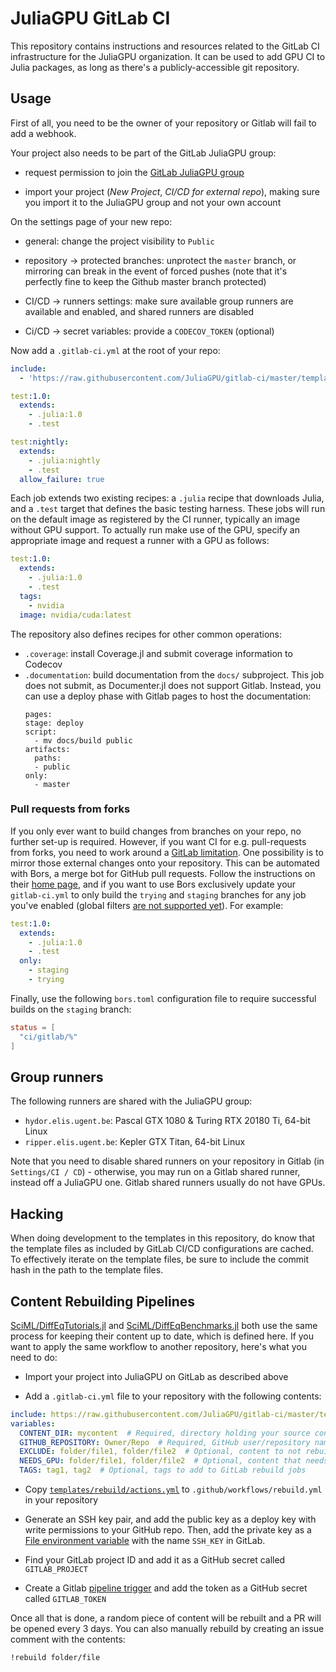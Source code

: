 # JuliaGPU GitLab CI

This repository contains instructions and resources related to the GitLab CI
infrastructure for the JuliaGPU organization. It can be used to add GPU CI
to Julia packages, as long as there's a publicly-accessible git repository.



## Usage

First of all, you need to be the owner of your repository or Gitlab will fail
to add a webhook.

Your project also needs to be part of the GitLab JuliaGPU group:

* request permission to join the [GitLab JuliaGPU
  group](https://gitlab.com/JuliaGPU)

* import your project (*New Project*, *CI/CD for external repo*), making sure
  you import it to the JuliaGPU group and not your own account


On the settings page of your new repo:

* general: change the project visibility to `Public`

* repository -> protected branches: unprotect the `master` branch, or mirroring
  can break in the event of forced pushes (note that it's perfectly fine to keep
  the Github master branch protected)

* CI/CD -> runners settings: make sure available group runners are available and
  enabled, and shared runners are disabled

* Ci/CD -> secret variables: provide a `CODECOV_TOKEN` (optional)


Now add a `.gitlab-ci.yml` at the root of your repo:

```yaml
include:
  - 'https://raw.githubusercontent.com/JuliaGPU/gitlab-ci/master/templates/v6.yml'

test:1.0:
  extends:
    - .julia:1.0
    - .test

test:nightly:
  extends:
    - .julia:nightly
    - .test
  allow_failure: true
```

Each job extends two existing recipes: a `.julia` recipe that downloads Julia, and a `.test`
target that defines the basic testing harness. These jobs will run on the default image as
registered by the CI runner, typically an image without GPU support. To actually run make
use of the GPU, specify an appropriate image and request a runner with a GPU as follows:

```yaml
test:1.0:
  extends:
    - .julia:1.0
    - .test
  tags:
    - nvidia
  image: nvidia/cuda:latest
```

The repository also defines recipes for other common operations:

- `.coverage`: install Coverage.jl and submit coverage information to Codecov
- `.documentation`: build documentation from the `docs/` subproject. This job
  does not submit, as Documenter.jl does not support Gitlab. Instead, you can
  use a deploy phase with Gitlab pages to host the documentation:
  ```
  pages:
  stage: deploy
  script:
    - mv docs/build public
  artifacts:
    paths:
    - public
  only:
    - master
  ```


### Pull requests from forks

If you only ever want to build changes from branches on your repo, no further
set-up is required. However, if you want CI for e.g. pull-requests from forks,
you need to work around a [GitLab
limitation](https://gitlab.com/gitlab-org/gitlab-ee/issues/5667). One
possibility is to mirror those external changes onto your repository. This can
be automated with Bors, a merge bot for GitHub pull requests. Follow the
instructions on their [home page](https://bors.tech/), and if you want to use
Bors exclusively update your `gitlab-ci.yml` to only build the `trying` and
`staging` branches for any job you've enabled (global filters [are not supported
yet](https://gitlab.com/gitlab-org/gitlab-ce/issues/49167)). For example:

```yaml
test:1.0:
  extends:
    - .julia:1.0
    - .test
  only:
    - staging
    - trying
```

Finally, use the following `bors.toml` configuration file to require successful
builds on the `staging` branch:

```toml
status = [
  "ci/gitlab/%"
]
```



## Group runners

The following runners are shared with the JuliaGPU group:

* `hydor.elis.ugent.be`: Pascal GTX 1080 & Turing RTX 20180 Ti, 64-bit Linux
* `ripper.elis.ugent.be`: Kepler GTX Titan, 64-bit Linux

Note that you need to disable shared runners on your repository in Gitlab
(in `Settings/CI / CD`) - otherwise, you may run on a Gitlab shared runner,
instead off a JuliaGPU one.  Gitlab shared runners usually do not have GPUs.



## Hacking

When doing development to the templates in this repository, do know that the
template files as included by GitLab CI/CD configurations are cached. To
effectively iterate on the template files, be sure to include the commit hash in
the path to the template files.


## Content Rebuilding Pipelines

[SciML/DiffEqTutorials.jl](https://github.com/SciML/DiffEqTutorials.jl) and
[SciML/DiffEqBenchmarks.jl](https://github.com/SciML/DiffEqBenchmarks.jl)
both use the same process for keeping their content up to date, which is defined here.
If you want to apply the same workflow to another repository, here's what you need to do:

* Import your project into JuliaGPU on GitLab as described above

* Add a `.gitlab-ci.yml` file to your repository with the following contents:

```yml
include: https://raw.githubusercontent.com/JuliaGPU/gitlab-ci/master/templates/rebuild/v1.yml
variables:
  CONTENT_DIR: mycontent  # Required, directory holding your source content
  GITHUB_REPOSITORY: Owner/Repo  # Required, GitHub user/repository name (no .git)
  EXCLUDE: folder/file1, folder/file2  # Optional, content to not rebuild automatically
  NEEDS_GPU: folder/file1, folder/file2  # Optional, content that needs a GPU to build
  TAGS: tag1, tag2  # Optional, tags to add to GitLab rebuild jobs
```

* Copy [`templates/rebuild/actions.yml`](templates/rebuild/actions.yml) to `.github/workflows/rebuild.yml` in your repository

* Generate an SSH key pair, and add the public key as a deploy key with write permissions
  to your GitHub repo. Then, add the private key as a
  [File environment variable](https://docs.gitlab.com/ee/ci/variables/README.html#custom-environment-variables-of-type-file)
  with the name `SSH_KEY` in GitLab.

* Find your GitLab project ID and add it as a GitHub secret called `GITLAB_PROJECT`

* Create a Gitlab [pipeline trigger](https://docs.gitlab.com/ee/ci/triggers/#adding-a-new-trigger) and add the token as a GitHub secret called `GITLAB_TOKEN`

Once all that is done, a random piece of content will be rebuilt and a PR will be opened
every 3 days. You can also manually rebuild by creating an issue comment with the contents:

```
!rebuild folder/file
```
